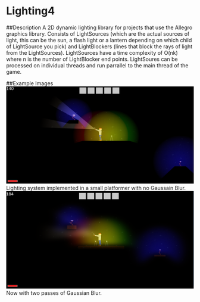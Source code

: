 # Lighting4
##Description
A 2D dynamic lighting library for projects that use the Allegro graphics library.  Consists of LightSources (which are the actual sources of light, this can be the sun, a flash light or a lantern depending on which child of LightSource you pick) and
LightBlockers (lines that block the rays of light from the LightSources).  LightSources have a time complexity of O(nk) where n is the number of LightBlocker end points.
LightSoures can be processed on individual threads and run parrallel to the main thread of the game.

##Example Images
![alt tag](/Imgs/farmerGameLight.PNG)
Lighting system implemented in a small platformer with no Gaussain Blur.
![alt tag](/Imgs/farmerGameLightGaus.PNG)
Now with two passes of Gaussian Blur.
